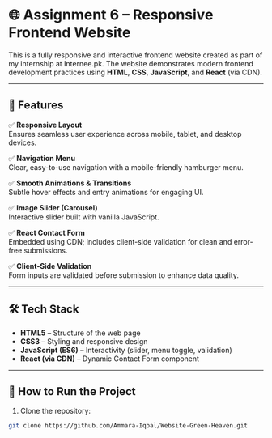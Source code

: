 # 🌐 Assignment 6 – Responsive Frontend Website

This is a fully responsive and interactive frontend website created as part of my internship at Internee.pk. The website demonstrates modern frontend development practices using **HTML**, **CSS**, **JavaScript**, and **React** (via CDN).

---

## 🚀 Features

✅ **Responsive Layout**  
Ensures seamless user experience across mobile, tablet, and desktop devices.

✅ **Navigation Menu**  
Clear, easy-to-use navigation with a mobile-friendly hamburger menu.

✅ **Smooth Animations & Transitions**  
Subtle hover effects and entry animations for engaging UI.

✅ **Image Slider (Carousel)**  
Interactive slider built with vanilla JavaScript.

✅ **React Contact Form**  
Embedded using CDN; includes client-side validation for clean and error-free submissions.

✅ **Client-Side Validation**  
Form inputs are validated before submission to enhance data quality.

---

## 🛠 Tech Stack

- **HTML5** – Structure of the web page  
- **CSS3** – Styling and responsive design  
- **JavaScript (ES6)** – Interactivity (slider, menu toggle, validation)  
- **React (via CDN)** – Dynamic Contact Form component

---

## 🔧 How to Run the Project

1. Clone the repository:
```bash
git clone https://github.com/Ammara-Iqbal/Website-Green-Heaven.git
